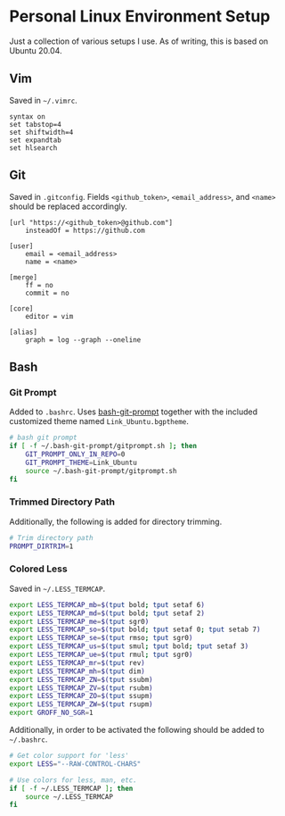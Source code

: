 # Personal Linux Environment Setup

Just a collection of various setups I use. As of writing, this is
based on Ubuntu 20.04.

## Vim

Saved in `~/.vimrc`.

```vim
syntax on
set tabstop=4
set shiftwidth=4
set expandtab
set hlsearch
```

## Git

Saved in `.gitconfig`. Fields `<github_token>`, `<email_address>`,
and `<name>` should be replaced accordingly.

```
[url "https://<github_token>@github.com"]
    insteadOf = https://github.com

[user]
    email = <email_address>
    name = <name>

[merge]
    ff = no
    commit = no

[core]
    editor = vim

[alias]
    graph = log --graph --oneline
```

## Bash

### Git Prompt

Added to `.bashrc`. Uses [bash-git-prompt][bash_git_prompt_url]
together with the included customized theme named `Link_Ubuntu.bgptheme`.

```sh
# bash git prompt
if [ -f ~/.bash-git-prompt/gitprompt.sh ]; then
    GIT_PROMPT_ONLY_IN_REPO=0
    GIT_PROMPT_THEME=Link_Ubuntu
    source ~/.bash-git-prompt/gitprompt.sh
fi
```

### Trimmed Directory Path

Additionally, the following is added for directory trimming.

```sh
# Trim directory path
PROMPT_DIRTRIM=1
```

### Colored Less

Saved in `~/.LESS_TERMCAP`.

```sh
export LESS_TERMCAP_mb=$(tput bold; tput setaf 6)
export LESS_TERMCAP_md=$(tput bold; tput setaf 2)
export LESS_TERMCAP_me=$(tput sgr0)
export LESS_TERMCAP_so=$(tput bold; tput setaf 0; tput setab 7)
export LESS_TERMCAP_se=$(tput rmso; tput sgr0)
export LESS_TERMCAP_us=$(tput smul; tput bold; tput setaf 3)
export LESS_TERMCAP_ue=$(tput rmul; tput sgr0)
export LESS_TERMCAP_mr=$(tput rev)
export LESS_TERMCAP_mh=$(tput dim)
export LESS_TERMCAP_ZN=$(tput ssubm)
export LESS_TERMCAP_ZV=$(tput rsubm)
export LESS_TERMCAP_ZO=$(tput ssupm)
export LESS_TERMCAP_ZW=$(tput rsupm)
export GROFF_NO_SGR=1
```

Additionally, in order to be activated the following should be added to `~/.bashrc`.

```sh
# Get color support for 'less'
export LESS="--RAW-CONTROL-CHARS"

# Use colors for less, man, etc.
if [ -f ~/.LESS_TERMCAP ]; then
    source ~/.LESS_TERMCAP
fi
```

[bash_git_prompt_url]: https://github.com/magicmonty/bash-git-prompt
